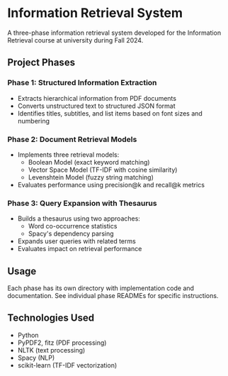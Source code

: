 # Information Retrieval System

A three-phase information retrieval system developed for the Information Retrieval course at university during Fall 2024.

## Project Phases

### Phase 1: Structured Information Extraction
- Extracts hierarchical information from PDF documents
- Converts unstructured text to structured JSON format
- Identifies titles, subtitles, and list items based on font sizes and numbering

### Phase 2: Document Retrieval Models
- Implements three retrieval models:
  - Boolean Model (exact keyword matching)
  - Vector Space Model (TF-IDF with cosine similarity)
  - Levenshtein Model (fuzzy string matching)
- Evaluates performance using precision@k and recall@k metrics

### Phase 3: Query Expansion with Thesaurus
- Builds a thesaurus using two approaches:
  - Word co-occurrence statistics
  - Spacy's dependency parsing
- Expands user queries with related terms
- Evaluates impact on retrieval performance

## Usage
Each phase has its own directory with implementation code and documentation. See individual phase READMEs for specific instructions.

## Technologies Used
- Python
- PyPDF2, fitz (PDF processing)
- NLTK (text processing)
- Spacy (NLP)
- scikit-learn (TF-IDF vectorization)
